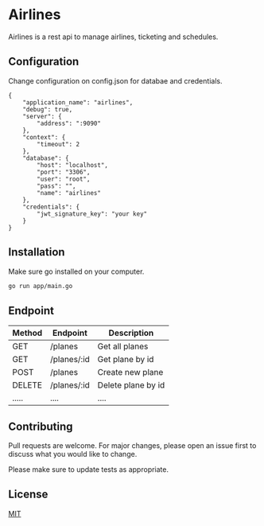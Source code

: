 # Airlines

Airlines is a rest api to manage airlines, ticketing and schedules.

## Configuration
Change configuration on config.json for databae and credentials.
```
{
    "application_name": "airlines",
    "debug": true,
    "server": {
        "address": ":9090"
    },
    "context": {
        "timeout": 2
    },
    "database": {
        "host": "localhost",
        "port": "3306",
        "user": "root",
        "pass": "",
        "name": "airlines"
    },
    "credentials": {
        "jwt_signature_key": "your key"
    }
}
```
## Installation

Make sure go installed on your computer.

```bash
go run app/main.go
```

## Endpoint

|Method | Endpoint      | Description|
|-------| ----------- | ----------- |
| GET |/planes      | Get all planes|
| GET |/planes/:id| Get plane by id|
| POST| /planes | Create new plane|
| DELETE|/planes/:id| Delete plane by id|
|.....|....|....|

## Contributing
Pull requests are welcome. For major changes, please open an issue first to discuss what you would like to change.

Please make sure to update tests as appropriate.

## License
[MIT](https://choosealicense.com/licenses/mit/)